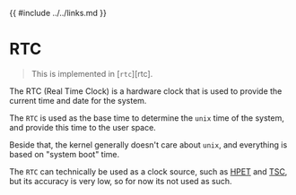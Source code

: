 {{ #include ../../links.md }}

# RTC

> This is implemented in [`rtc`][rtc].

The RTC (Real Time Clock) is a hardware clock that is used to provide the current time and date for the system.

The `RTC` is used as the base time to determine the `unix` time of the system, and provide this time to the user space.

Beside that, the kernel generally doesn't care about `unix`, and everything is based on "system boot" time.

The `RTC` can technically be used as a clock source, such as [HPET] and [TSC], but its accuracy is very low, so for now its not used as such.

[HPET]: ../clocks/hpet.md
[TSC]: ../clocks/tsc.md

